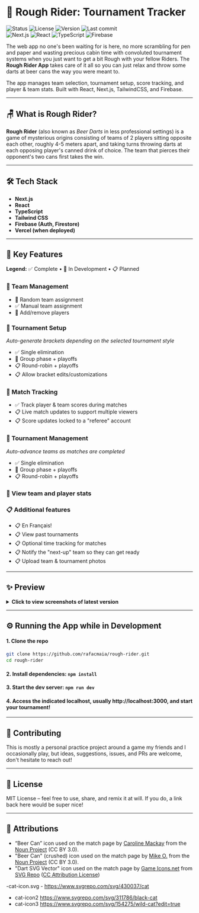 # 🎯 Rough Rider: Tournament Tracker

![Status](https://img.shields.io/badge/status-in--development-yellow)
![License](https://img.shields.io/badge/license-MIT-blue)
![Version](https://img.shields.io/github/v/tag/rafacmaia/rough-rider?label=version&sort=semver)
![Last commit](https://img.shields.io/github/last-commit/rafacmaia/rough-rider)
<br/>
![Next.js](https://img.shields.io/badge/Next.js-000000?logo=nextdotjs&logoColor=white)
![React](https://img.shields.io/badge/React-61DAFB?logo=react&logoColor=black)
![TypeScript](https://img.shields.io/badge/TypeScript-3178C6?logo=typescript&logoColor=white)
![Firebase](https://img.shields.io/badge/Firebase-FFCA28?logo=firebase&logoColor=black)

The web app no one's been waiting for is here, no more scrambling for pen and
paper and wasting precious cabin time with convoluted tournament systems when
you just want to get a bit Rough with your fellow Riders.
The **Rough Rider App** takes care of it all so you can just relax and throw
some darts at beer cans the way you were meant to.

The app manages team selection, tournament setup, score tracking, and player &
team stats. Built with React, Next.js, TailwindCSS, and Firebase.

---

## 🪑 What is Rough Rider?

**Rough Rider** (also known as *Beer Darts* in less professional settings) is a
game of
mysterious origins consisting of teams of 2 players
sitting opposite each other, roughly 4-5 meters apart, and taking turns
throwing darts at each
opposing
player's canned drink of choice. The team that pierces their opponent's two
cans
first takes the win.

---

## 🛠️ Tech Stack

- **Next.js**
- **React**
- **TypeScript**
- **Tailwind CSS**
- **Firebase (Auth, Firestore)**
- **Vercel (when deployed)**

---

## 🚀 Key Features

**Legend:** ✅ Complete • 🚧 In Development • 📋 Planned

### 🚧 Team Management

- 🚧 Random team assignment
- ✅ Manual team assignment
- 🚧 Add/remove players

### 🚧 Tournament Setup

*Auto-generate brackets depending on the selected tournament style*

- ✅ Single elimination
- 🚧 Group phase + playoffs
- 📋 Round-robin + playoffs
- 📋 Allow bracket edits/customizations

### 🚧 Match Tracking

- ✅ Track player & team scores during matches
- 📋 Live match updates to support multiple viewers
- 📋 Score updates locked to a "referee" account

### 🚧 Tournament Management

*Auto-advance teams as matches are completed*

- ✅ Single elimination
- 🚧 Group phase + playoffs
- 📋 Round-robin + playoffs

### 🚧 View team and player stats

### 📋 Additional features

- 📋 En Français!
- 📋 View past tournaments
- 📋 Optional time tracking for matches
- 📋 Notify the "next-up" team so they can get ready
- 📋 Upload team & tournament photos

---

## ✨ Preview

<details>
<summary><b>Click to view screenshots of latest version</b></summary>
<h3>Landing:</h3>
<img src="docs/screenshots/landing.jpeg" width="420" alt="Landing Page">

<h3>Team Selection:</h3>
<img src="docs/screenshots/team-selection-1.jpeg" width="420" alt="Team Selection Start">
<img src="docs/screenshots/team-selection-2.jpeg" width="420" alt="Team Selection In Progress">
<img src="docs/screenshots/team-selection-3.jpeg" width="420" alt="Team Selection Confirmation">

<h3>Tournament Setup:</h3>
<img src="docs/screenshots/tournament-setup.jpeg" width="420" alt="Tournament Setup">
<img src="docs/screenshots/tournament-bracket-1.jpeg" width="420" alt="Tournament Bracket Start">
<img src="docs/screenshots/tournament-bracket-2.jpeg" width="420" alt="Tournament Bracket End">

<h3>Match tracking:</h3>
<img src="docs/screenshots/match-1.jpeg" width="420" alt="Match Start">
<img src="docs/screenshots/match-2.jpeg" width="420" alt="Match In Progress">
<img src="docs/screenshots/match-3.jpeg" width="420" alt="Match Complete">

</details>

---

## ⚙️ Running the App while in Development

#### 1. Clone the repo

```bash
git clone https://github.com/rafacmaia/rough-rider.git
cd rough-rider
```

#### 2. Install dependencies: `npm install`

#### 3. Start the dev server: `npm run dev`

#### 4. Access the indicated localhost, usually http://localhost:3000, and start your tournament!

---

## 🤝 Contributing

This is mostly a personal practice project around a game my friends and I
occasionally play, but ideas, suggestions, issues, and PRs are welcome, don't
hesitate to reach out!

---

## 📜 License

MIT License – feel free to use, share, and remix it at will. If you do, a link
back here would be super nice!

---

## 🎨 Attributions

- “Beer Can” icon used on the match page
  by [Caroline Mackay](https://carolinemackay.com/) from the [Noun
  Project](https://thenounproject.com/browse/icons/term/beer-can/) (CC BY 3.0).
- "Beer Can" (crushed) icon used on the match page
  by [Mike O.](https://redtablepress.com/) from the [Noun
  Project](https://thenounproject.com/browse/icons/term/beer-can/) (CC BY 3.0).
- "Dart SVG Vector" icon used on the match page
  by [Game Icons.net](https://game-icons.net/?ref=svgrepo.com)
  from [SVG Repo](https://www.svgrepo.com/)
  ([CC Attribution License](https://creativecommons.org/licenses/by/4.0/))

-cat-icon.svg - https://www.svgrepo.com/svg/430037/cat

- cat-icon2  https://www.svgrepo.com/svg/311786/black-cat
- cat-icon3 https://www.svgrepo.com/svg/154275/wild-cat?edit=true

